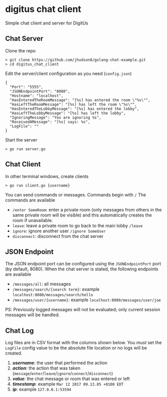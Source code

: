 # digitus chat client
Simple chat client and server for DigitUs


Chat Server
-----------

Clone the repo
```
> git clone https://github.com/jhudson8/golang-chat-example.git
> cd digitus_chat_client
```

Edit the server/client configuration as you need (```config.json```)
```
{
  "Port": "5555",
  "JSONEndpointPort": "8080",
  "Hostname": "localhost",
  "HasEnteredTheRoomMessage": "[%s] has entered the room \"%s\"",
  "HasLeftTheRoomMessage": "[%s] has left the room \"%s\"",
  "HasEnteredTheLobbyMessage": "[%s] has entered the lobby",
  "HasLeftTheLobbyMessage": "[%s] has left the lobby",
  "IgnoringMessage": "You are ignoring %s",
  "ReceivedAMessage": "[%s] says: %s",
  "LogFile": ""
}

```

Start the server
```
> go run server.go
```


Chat Client
-----------
In other terminal windows, create clients
```
> go run client.go {username}
```

You can send commands or messages.  Commands begin with ```/```
The commands are available

* ```/enter SomeRoom```: enter a private room (only messages from others in the same private room will be visible) and this automatically creates the room if unavailable.
* ```leave```: leave a private room to go back to the main lobby ```/leave```
* ```ignore```: ignore another user ```/ignore SomeUser```
* ```disconnect```: disconnect from the chat server

JSON Endpoint
----------
The JSON endpoint port can be configured using the ```JSONEndpointPort``` port (by default, 8080).  When the chat server is stated, the following endpoints are available

* ```/messages/all```: all messages
* ```/messages/search/{search term}```: example ```localhost:8080/messages/search/hello```
* ```/messages/user/{username}```: example ```localhost:8080/messages/user/joe```

PS: Previously logged messages will not be evaluated; only current session messages will be handled.


Chat Log
----------
Log files are in CSV format with the columns shown below.  You *must* set the ```LogFile``` config value to be the absolute file location or no logs will be created.

1. ***username***: the user that performed the action
2. ***action***: the action that was taken (```message```/```enter```/```leave```/```ignore```/```connect```/```disconnect```)
3. ***value***: the chat message or room that was entered or left
4. ***timestamp***: example ```Mar 12 2017 09.13.05 +0100 EDT```
5. ***ip***: example ```127.0.0.1:53594```
